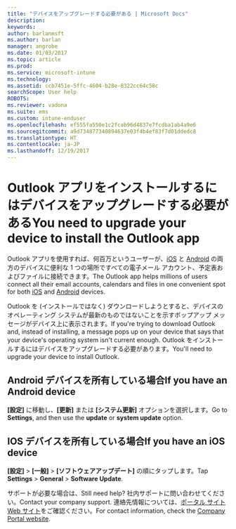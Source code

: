 ```yaml
---
title: "デバイスをアップグレードする必要がある | Microsoft Docs"
description: 
keywords: 
author: barlanmsft
ms.author: barlan
manager: angrobe
ms.date: 01/03/2017
ms.topic: article
ms.prod: 
ms.service: microsoft-intune
ms.technology: 
ms.assetid: ccb7451e-5ffc-4604-b28e-8322cc64c58c
searchScope: User help
ROBOTS: 
ms.reviewer: vadona
ms.suite: ems
ms.custom: intune-enduser
ms.openlocfilehash: ef555fa550e1c2fcab96d4837e7fcdba1ab4a9e6
ms.sourcegitcommit: a9d734877340894637e03f4b4ef83f7d01ddedc8
ms.translationtype: HT
ms.contentlocale: ja-JP
ms.lasthandoff: 12/19/2017
---
```

# <a name="you-need-to-upgrade-your-device-to-install-the-outlook-app"></a><span data-ttu-id="b4965-102">Outlook アプリをインストールするにはデバイスをアップグレードする必要がある</span><span class="sxs-lookup"><span data-stu-id="b4965-102">You need to upgrade your device to install the Outlook app</span></span>

<span data-ttu-id="b4965-103">Outlook アプリを使用すれば、何百万というユーザーが、[iOS](https://itunes.apple.com/us/app/microsoft-outlook-email-calendar/id951937596?mt=8) と [Android](https://play.google.com/store/apps/details?id=com.microsoft.office.outlook) の両方のデバイスに便利な 1 つの場所ですべての電子メール アカウント、予定表およびファイルに接続できます。</span><span class="sxs-lookup"><span data-stu-id="b4965-103">The Outlook app helps millions of users connect all their email accounts, calendars and files in one convenient spot for both [iOS](https://itunes.apple.com/us/app/microsoft-outlook-email-calendar/id951937596?mt=8) and [Android](https://play.google.com/store/apps/details?id=com.microsoft.office.outlook) devices.</span></span>

<span data-ttu-id="b4965-104">Outlook を (インストールではなく) ダウンロードしようとすると、デバイスのオペレーティング システムが最新のものではないことを示すポップアップ メッセージがデバイス上に表示されます。</span><span class="sxs-lookup"><span data-stu-id="b4965-104">If you're trying to download Outlook and, instead of installing, a message pops up on your device that says that your device's operating system isn't current enough.</span></span> <span data-ttu-id="b4965-105">Outlook をインストールするにはデバイスをアップグレードする必要があります。</span><span class="sxs-lookup"><span data-stu-id="b4965-105">You'll need to upgrade your device to install Outlook.</span></span>

## <a name="if-you-have-an-android-device"></a><span data-ttu-id="b4965-106">Android デバイスを所有している場合</span><span class="sxs-lookup"><span data-stu-id="b4965-106">If you have an Android device</span></span>
<span data-ttu-id="b4965-107">**[設定]** に移動し、**[更新]** または **[システム更新]** オプションを選択します。</span><span class="sxs-lookup"><span data-stu-id="b4965-107">Go to **Settings**, and then use the **update** or **system update** option.</span></span>

## <a name="if-you-have-an-ios-device"></a><span data-ttu-id="b4965-108">IOS デバイスを所有している場合</span><span class="sxs-lookup"><span data-stu-id="b4965-108">If you have an iOS device</span></span>
<span data-ttu-id="b4965-109">**[設定]** > **[一般]** > **[ソフトウェアアップデート]** の順にタップします。</span><span class="sxs-lookup"><span data-stu-id="b4965-109">Tap **Settings** > **General** > **Software Update**.</span></span>

<span data-ttu-id="b4965-110">サポートが必要な場合は、</span><span class="sxs-lookup"><span data-stu-id="b4965-110">Still need help?</span></span> <span data-ttu-id="b4965-111">社内サポートに問い合わせてください。</span><span class="sxs-lookup"><span data-stu-id="b4965-111">Contact your company support.</span></span> <span data-ttu-id="b4965-112">連絡先情報については、[ポータル サイト Web サイト](https://portal.manage.microsoft.com#HelpDeskDialog)をご確認ください。</span><span class="sxs-lookup"><span data-stu-id="b4965-112">For contact information, check the [Company Portal website](https://portal.manage.microsoft.com#HelpDeskDialog).</span></span>
